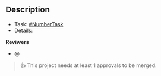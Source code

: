 ## Description
- Task: [#NumberTask](link)
- Details: 

**Reviwers**
- @


>:thumbsup: This project needs at least 1 approvals to be merged.
